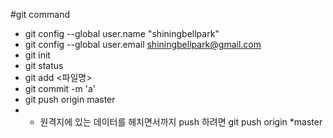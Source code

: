 #git command

- git config --global user.name "shiningbellpark"
- git config --global user.email shiningbellpark@gmail.com
- git init 
- git status
- git add <파일명>
- git commit -m 'a'
- git push origin master
- * 원격지에 있는 데이터를 헤치면서까지 push 하려면 git push origin *master

